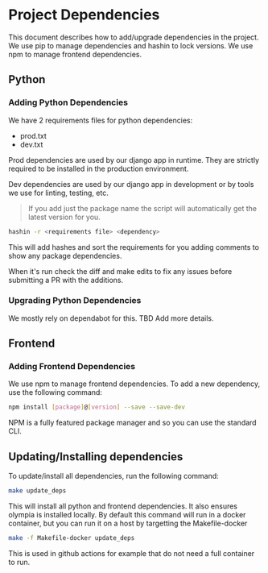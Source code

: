 # Project Dependencies

This document describes how to add/upgrade dependencies in the project.
We use pip to manage dependencies and hashin to lock versions. We use npm to manage frontend dependencies.

## Python

### Adding Python Dependencies

We have 2 requirements files for python dependencies:

- prod.txt
- dev.txt

Prod dependencies are used by our django app in runtime.
They are strictly required to be installed in the production environment.

Dev dependencies are used by our django app in development or by tools we use for linting, testing, etc.

> If you add just the package name the script will automatically get the latest version for you.

```bash
hashin -r <requirements file> <dependency>
```

This will add hashes and sort the requirements for you adding comments to
show any package dependencies.

When it's run check the diff and make edits to fix any issues before
submitting a PR with the additions.

### Upgrading Python Dependencies

We mostly rely on dependabot for this. TBD Add more details.

## Frontend

### Adding Frontend Dependencies

We use npm to manage frontend dependencies. To add a new dependency, use the following command:

```bash
npm install [package]@[version] --save --save-dev
```

NPM is a fully featured package manager and so you can use the standard CLI.

## Updating/Installing dependencies

To update/install all dependencies, run the following command:

```bash
make update_deps
```

This will install all python and frontend dependencies. It also ensures olympia is installed locally.
By default this command will run in a docker container, but you can run it on a host by targetting the Makefile-docker

```bash
make -f Makefile-docker update_deps
```

This is used in github actions for example that do not need a full container to run.
